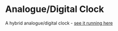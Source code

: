 # Analogue/Digital Clock

A hybrid analogue/digital clock - [see it running here](http://codebox.org.uk/pages/javascript/analog-digital-clock)
